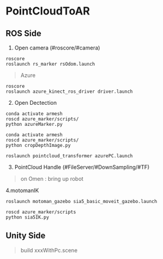 # PointCloudToAR


## ROS Side
1. Open camera (#roscore/#camera)
```
roscore
roslaunch rs_marker rsOdom.launch
```
> Azure
```
roscore
roslaunch azure_kinect_ros_driver driver.launch
```

2. Open Dectection
```
conda activate armesh
roscd azure_marker/scripts/ 
python azureMarker.py
```
```
conda activate armesh
roscd azure_marker/scripts/ 
python cropDepthImage.py
```
```
roslaunch pointcloud_transformer azurePC.launch
```

3. PointCloud Handle (#FileServer/#DownSampling/#TF)
> on Omen : bring up robot


4.motomanIK
```
roslaunch motoman_gazebo sia5_basic_moveit_gazebo.launch
```
```
roscd azure_marker/scripts
python sia5IK.py
```
## Unity Side
>build xxxWithPc.scene
